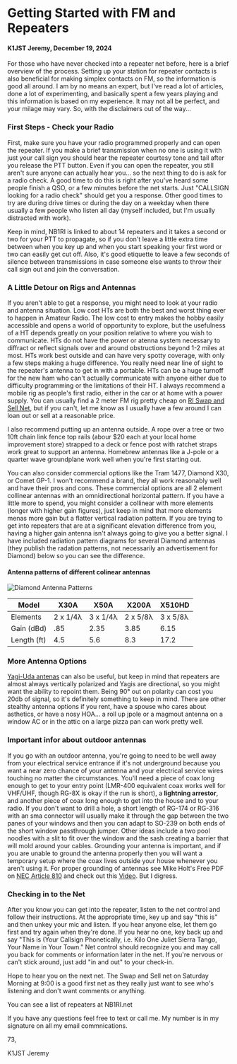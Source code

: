# Getting Started with FM and Repeaters

#### K1JST Jeremy, December 19, 2024

For those who have never checked into a repeater net before, here is a brief overview of the process. Setting up your station for repeater contacts is also beneficial for making simplex contacts on FM, so the information is good all around. I am by no means an expert, but I've read a lot of articles, done a lot of experimenting, and basically spent a few years playing and this information is based on my experience. It may not all be perfect, and your milage may vary. So, with the disclaimers out of the way...

### First Steps - Check your Radio

First, make sure you have your radio programmed properly and can open the repeater. If you make a brief transmission when no one is using it with just your call sign you should hear the repeater courtesy tone and tail after you release the PTT button. Even if you can open the repeater, you still aren't sure anyone can actually hear you... so the next thing to do is ask for a radio check. A good time to do this is right after you've heard some people finish a QSO, or a few minutes before the net starts. Just "CALLSIGN looking for a radio check" should get you a response. Other good times to try are during drive times or during the day on a weekday when there usually a few people who listen all day (myself included, but I'm usually distracted with work).

Keep in mind, NB1RI is linked to about 14 repeaters and it takes a second or two for your PTT to propagate, so if you don't leave a little extra time between when you key up and when you start speaking your first word or two can easily get cut off. Also, it's good etiquette to leave a few seconds of silence between transmissions in case someone else wants to throw their call sign out and join the conversation.

### A Little Detour on Rigs and Antennas

If you aren't able to get a response, you might need to look at your radio and antenna situation. Low cost HTs are both the best and worst thing ever to happen in Amateur Radio. The low cost to entry makes the hobby easily accessible and opens a world of opportunity to explore, but the usefulness of a HT depends greatly on your position relative to where you wish to communicate. HTs do not have the power or atenna system necessary to diffract or reflect signals over and around obstructions beyond 1-2 miles at most. HTs work best outside and can have very spotty coverage, with only a few steps making a huge difference. You really need near line of sight to the repeater's antenna to get in with a portable. HTs can be a huge turnoff for the new ham who can't actually communicate with anyone either due to difficulty programming or the limitations of their HT. I always recommend a mobile rig as people's first radio, either in the car or at home with a power supply. You can usually find a 2 meter FM rig pretty cheap on [RI Swap and Sell Net](https://riswap.net), but if you can't, let me know as I usually have a few around I can loan out or sell at a reasonable price.

I also recommend putting up an antenna outside. A rope over a tree or two 10ft chain link fence top rails (abour $20 each at your local home improvement store) strapped to a deck or fence post with ratchet straps work great to support an antenna. Homebrew antennas like a J-pole or a quarter wave groundplane work well when you're first starting out.

You can also consider commercial options like the Tram 1477, Diamond X30, or Comet GP-1. I won't recommend a brand, they all work reasonably well and have their pros and cons. These commercial options are all 2 element collinear antennas with an omnidirectional horizontal pattern. If you have a little more to spend, you might consider a collinear with more elements (longer with higher gain figures), just keep in mind that more elements menas more gain but a flatter vertical radiation pattern. If you are trying to get into repeaters that are at a significant elevation difference from you, having a higher gain antenna isn't always going to give you a better signal. I have included radiation pattern diagrams for several Diamond antennas (they publish the radation patterns, not necessarily an advertisement for Diamond) below so you can see the difference.

#### Antenna patterns of different colinear antennas

![Diamond Antenna Patterns](https://k1jst.github.io/riares-docs/diamond_ant-patterns.png)

| Model       | X30A     | X50A     | X200A    | X510HD   |
| ----------- | -------- | -------- | -------- | -------- |
| Elements    | 2 x 1/4λ | 3 x 1/4λ | 2 x 5/8λ | 3 x 5/8λ |
| Gain (dBd)  | .85      | 2.35     | 3.85     | 6.15     |
| Length (ft) | 4.5      | 5.6      | 8.3      | 17.2     |

### More Antenna Options

[Yagi-Uda antenas](https://k1jst.github.io/riares-docs/nist_nbs-tn-688-yagi.pdf) can also be useful, but keep in mind that repeaters are almost always vertically polarized and Yagis are directional, so you might want the ability to repoint them. Being 90° out on polarity can cost you 20db of signal, so it's definitely something to keep in mind. There are other stealthy antenna options if you rent, have a spouse who cares about asthetics, or have a nosy HOA... a roll up jpole or a magmout antenna on a window AC or in the attic on a large pizza pan can work pretty well.

### Important infor about outdoor antennas

If you go with an outdoor antenna, you're going to need to be well away from your electrical service entrance if it's not underground because you want a near zero chance of your antenna and your electrical service wires touching no matter the circumstances. You'll need a piece of coax long enough to get to your entry point (LMR-400 equivalent coax works well for VHF/UHF, though RG-8X is okay if the run is short), a **lightning arrestor**, and another piece of coax long enough to get into the house and to your radio. If you don't want to drill a hole, a short length of RG-174 or RG-316 with an sma connector will usually make it through the gap between the two panes of your windows and then you can adapt to SO-239 on both ends of the short window passthrough jumper. Other ideas include a two pool noodles with a slit to fit over the window and the sash creating a barrier that will mold around your cables.  Grounding your antenna is important, and if you are unable to ground the antenna properly then you will want a temporary setup where the coax lives outside your house whenever you aren't using it. For proper grounding of antennas see Mike Holt's Free PDF on [NEC Article 810](https://k1jst.github.io/riares-docs/mikeholt_NEC-810.21.pdf) and check out this [Video](https://youtu.be/WRv8AKVAfyc). But I digress.

### Checking in to the Net

After you know you can get into the repeater, listen to the net control and follow their instructions. At the appropriate time, key up and say "this is" and then unkey your mic and listen. If you hear anyone else, let them go first and try again when they're done. If you hear no one, key back up and say "This is (Your Callsign Phonetically, i.e. Kilo One Juliet Sierra Tango, Your Name in Your Town." Net control should recognize you and may call you back for comments or information later in the net. If you're nervous or can't stick around, just add "in and out" to your check-in.

Hope to hear you on the next net. The Swap and Sell net on Saturday Morning at 9:00 is a good first net as they really just want to see who's listening and don't want comments or anything.

You can see a list of repeaters at NB1RI.net

If you have any questions feel free to text or call me. My number is in my signature on all my email commnications.

73,

K1JST Jeremy
